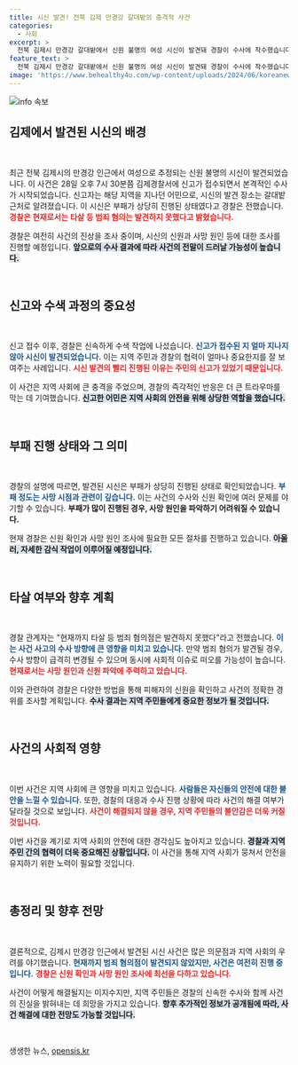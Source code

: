 ```yaml
---
title: 시신 발견! 전북 김제 만경강 갈대밭의 충격적 사건
categories:
  - 사회
excerpt: >
  전북 김제시 만경강 갈대밭에서 신원 불명의 여성 시신이 발견돼 경찰이 수사에 착수했습니다. 사인은 아직 불명이며, 타살 혐의는 없는 것으로 전해졌습니다. 과연 이 미스터리는 어떤 진실을 드러낼까요? 클릭해서 확인해보세요!
feature_text: >
  전북 김제시 만경강 갈대밭에서 신원 불명의 여성 시신이 발견돼 경찰이 수사에 착수했습니다. 사인은 아직 불명이며, 타살 혐의는 없는 것으로 전해졌습니다. 과연 이 미스터리는 어떤 진실을 드러낼까요? 클릭해서 확인해보세요!
image: 'https://www.behealthy4u.com/wp-content/uploads/2024/06/koreanews.jpg'
---
```


<p><img src="https://www.behealthy4u.com/wp-content/uploads/2024/06/koreanews.jpg" alt="info 속보" /></p>

<h2 data-ke-size="size26">김제에서 발견된 시신의 배경</h2>

<p data-ke-size="size16">&nbsp;</p>

<p>최근 전북 김제시의 만경강 인근에서 여성으로 추정되는 신원 불명의 시신이 발견되었습니다. 이 사건은 28일 오후 7시 30분쯤 김제경찰서에 신고가 접수되면서 본격적인 수사가 시작되었습니다. 신고자는 해당 지역을 지나던 어민으로, 시신의 발견 장소는 갈대밭 근처로 알려졌습니다. 이 시신은 부패가 상당히 진행된 상태였다고 경찰은 전했습니다. <b><span style="color: #ee2323;">경찰은 현재로서는 타살 등 범죄 혐의는 발견하지 못했다고 밝혔습니다.</span></b> </p>

<p>경찰은 여전히 사건의 진상을 조사 중이며, 시신의 신원과 사망 원인 등에 대한 조사를 진행할 예정입니다. <b><span style="background-color: #21538527;">앞으로의 수사 결과에 따라 사건의 전말이 드러날 가능성이 높습니다.</span></b> </p>

<p data-ke-size="size16">&nbsp;</p>

<h2 data-ke-size="size26">신고와 수색 과정의 중요성</h2>

<p data-ke-size="size16">&nbsp;</p>

<p>신고 접수 이후, 경찰은 신속하게 수색 작업에 나섰습니다. <b><span style="color: #1a5490;">신고가 접수된 지 얼마 지나지 않아 시신이 발견되었습니다.</span></b> 이는 지역 주민과 경찰의 협력이 얼마나 중요한지를 잘 보여주는 사례입니다. <b><span style="color: #ee2323;">시신 발견의 빨리 진행된 이유는 주민의 신고가 있었기 때문입니다.</span></b> </p>

<p>이 사건은 지역 사회에 큰 충격을 주었으며, 경찰의 즉각적인 반응은 더 큰 트라우마를 막는 데 기여했습니다. <b><span style="background-color: #21538527;">신고한 어민은 지역 사회의 안전을 위해 상당한 역할을 했습니다.</span></b> </p>

<p data-ke-size="size16">&nbsp;</p>

<h2 data-ke-size="size26">부패 진행 상태와 그 의미</h2>

<p data-ke-size="size16">&nbsp;</p>

<p>경찰의 설명에 따르면, 발견된 시신은 부패가 상당히 진행된 상태로 확인되었습니다. <b><span style="color: #1a5490;">부패 정도는 사망 시점과 관련이 깊습니다.</span></b> 이는 사건의 수사와 신원 확인에 여러 문제를 야기할 수 있습니다. <b><span style="ee2323;">부패가 많이 진행된 경우, 사망 원인을 파악하기 어려워질 수 있습니다.</span></b> </p>

<p>현재 경찰은 신원 확인과 사망 원인 조사에 필요한 모든 절차를 진행하고 있습니다. <b><span style="background-color: #21538527;">아울러, 자세한 감식 작업이 이루어질 예정입니다.</span></b> </p>

<p data-ke-size="size16">&nbsp;</p>

<h2 data-ke-size="size26">타살 여부와 향후 계획</h2>

<p data-ke-size="size16">&nbsp;</p>

<p>경찰 관계자는 "현재까지 타살 등 범죄 혐의점은 발견하지 못했다"라고 전했습니다. <b><span style="color: #1a5490;">이는 사건 사고의 수사 방향에 큰 영향을 미치고 있습니다.</span></b> 만약 범죄 혐의가 발견될 경우, 수사 방향이 급격히 변경될 수 있으며 동시에 사회적 이슈로 떠오를 가능성이 높습니다. <b><span style="color: #ee2323;">현재로서는 사망 원인과 신원 파악에 주력하고 있습니다.</span></b> </p>

<p>이와 관련하여 경찰은 다양한 방법을 통해 피해자의 신원을 확인하고 사건의 정확한 경위를 조사할 계획입니다. <b><span style="background-color: #21538527;">수사 결과는 지역 주민들에게 중요한 정보가 될 것입니다.</span></b> </p>

<p data-ke-size="size16">&nbsp;</p>

<h2 data-ke-size="size26">사건의 사회적 영향</h2>

<p data-ke-size="size16">&nbsp;</p>

<p>이번 사건은 지역 사회에 큰 영향을 미치고 있습니다. <b><span style="color: #1a5490;">사람들은 자신들의 안전에 대한 불안을 느낄 수 있습니다.</span></b> 또한, 경찰의 대응과 수사 진행 상황에 따라 사건의 해결 여부가 달라질 것으로 보입니다. <b><span style="color: #ee2323;">사건이 해결되지 않을 경우, 지역 주민들의 불안감은 더욱 커질 것입니다.</span></b> </p>

<p>이번 사건을 계기로 지역 사회의 안전에 대한 경각심도 높아지고 있습니다. <b><span style="background-color: #21538527;">경찰과 지역 주민 간의 협력이 더욱 중요해진 상황입니다.</span></b> 이 사건을 통해 지역 사회가 뭉쳐서 안전을 유지하기 위한 노력이 필요할 것입니다. </p>

<p data-ke-size="size16">&nbsp;</p>

<h2 data-ke-size="size26">총정리 및 향후 전망</h2>

<p data-ke-size="size16">&nbsp;</p>

<p>결론적으로, 김제시 만경강 인근에서 발견된 시신 사건은 많은 의문점과 지역 사회의 우려를 야기했습니다. <b><span style="color: #1a5490;">현재까지 범죄 혐의점이 발견되지 않았지만, 사건은 여전히 진행 중입니다.</span></b> <b><span style="color: #ee2323;">경찰은 신원 확인과 사망 원인 조사에 최선을 다하고 있습니다.</span></b> </p>

<p>사건이 어떻게 해결될지는 미지수지만, 지역 주민들은 경찰의 신속한 수사와 함께 사건의 진실을 밝혀내는 데 희망을 가지고 있습니다. <b><span style="background-color: #21538527;">향후 추가적인 정보가 공개됨에 따라, 사건 해결에 대한 전망도 가능할 것입니다.</span></b> </p>

<p data-ke-size="size16">&nbsp;</p>
생생한 뉴스, <a href="https://opensis.kr" rel="dofollow">opensis.kr</a>


